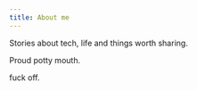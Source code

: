 ```yaml
---
title: About me
---
```


Stories about tech, life and things worth sharing.


Proud potty mouth.



fuck off.